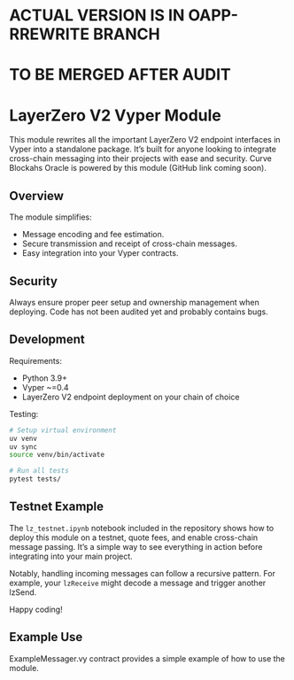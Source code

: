 # ACTUAL VERSION IS IN OAPP-RREWRITE BRANCH
# TO BE MERGED AFTER AUDIT

# LayerZero V2 Vyper Module

This module rewrites all the important LayerZero V2 endpoint interfaces in Vyper into a standalone package. It’s built for anyone looking to integrate cross-chain messaging into their projects with ease and security. Curve Blockahs Oracle is powered by this module (GitHub link coming soon).

## Overview

The module simplifies:
- Message encoding and fee estimation.
- Secure transmission and receipt of cross-chain messages.
- Easy integration into your Vyper contracts.

## Security

Always ensure proper peer setup and ownership management when deploying. Code has not been audited yet and probably contains bugs.

## Development

Requirements:
- Python 3.9+
- Vyper ~=0.4
- LayerZero V2 endpoint deployment on your chain of choice

Testing:
```bash
# Setup virtual environment
uv venv
uv sync
source venv/bin/activate

# Run all tests
pytest tests/
```

## Testnet Example

The `lz_testnet.ipynb` notebook included in the repository shows how to deploy this module on a testnet, quote fees, and enable cross-chain message passing. It’s a simple way to see everything in action before integrating into your main project.

Notably, handling incoming messages can follow a recursive pattern. For example, your `lzReceive` might decode a message and trigger another lzSend.

Happy coding!

## Example Use
ExampleMessager.vy contract provides a simple example of how to use the module.
